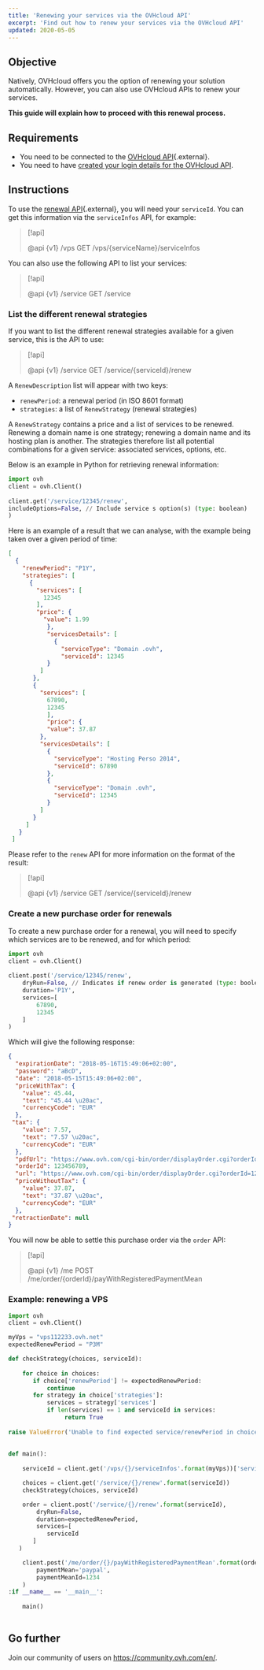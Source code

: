 ```yaml
---
title: 'Renewing your services via the OVHcloud API'
excerpt: 'Find out how to renew your services via the OVHcloud API'
updated: 2020-05-05
---
```


## Objective

Natively, OVHcloud offers you the option of renewing your solution automatically. However, you can also use OVHcloud APIs to renew your services.

**This guide will explain how to proceed with this renewal process.**

## Requirements

- You need to be connected to the [OVHcloud API](https://api.ovh.com/){.external}.
- You need to have [created your login details for the OVHcloud API](first-steps1.).

## Instructions

To use the [renewal API](renew#GET.){.external}, you will need your `serviceId`. You can get this information via the `serviceInfos` API, for example:

> [!api]
>
> @api {v1} /vps GET /vps/{serviceName}/serviceInfos
>

You can also use the following API to list your services:

> [!api]
>
> @api {v1} /service GET /service
>

### List the different renewal strategies

If you want to list the different renewal strategies available for a given service, this is the API to use:

> [!api]
>
> @api {v1} /service GET /service/{serviceId}/renew
>

A `RenewDescription` list will appear with two keys:
     
* `renewPeriod`: a renewal period (in ISO 8601 format)
* `strategies`: a list of `RenewStrategy` (renewal strategies)

A `RenewStrategy` contains a price and a list of services to be renewed. Renewing a domain name is one strategy; renewing a domain name and its hosting plan is another. The strategies therefore list all potential combinations for a given service: associated services, options, etc.

Below is an example in Python for retrieving renewal information:
     
```python
import ovh
client = ovh.Client()
     
client.get('/service/12345/renew',
includeOptions=False, // Include service s option(s) (type: boolean)
)
```
     
Here is an example of a result that we can analyse, with the example being taken over a given period of time:
     
```json
[
  {
    "renewPeriod": "P1Y",
    "strategies": [
      {
        "services": [
          12345
        ],
        "price": {
          "value": 1.99
           },
           "servicesDetails": [
             {
               "serviceType": "Domain .ovh",
               "serviceId": 12345
           }
         ]
       },
       {
         "services": [
           67890,
           12345
           ],
           "price": {
           "value": 37.87
         },
         "servicesDetails": [
           {
             "serviceType": "Hosting Perso 2014",
             "serviceId": 67890
           },
           {
             "serviceType": "Domain .ovh",
             "serviceId": 12345
           }
         ]
       }
     ]
   }
 ]
```

Please refer to the `renew` API for more information on the format of the result:

> [!api]
>
> @api {v1} /service GET /service/{serviceId}/renew
>

 
### Create a new purchase order for renewals

To create a new purchase order for a renewal, you will need to specify which services are to be renewed, and for which period:     
     
```python
import ovh
client = ovh.Client()
 
client.post('/service/12345/renew',
    dryRun=False, // Indicates if renew order is generated (type: boolean)
    duration='P1Y',
    services=[
        67890,
        12345
    ]
)
```

Which will give the following response:
     
```json
{
  "expirationDate": "2018-05-16T15:49:06+02:00",
  "password": "aBcD",
  "date": "2018-05-15T15:49:06+02:00",
  "priceWithTax": {
    "value": 45.44,
    "text": "45.44 \u20ac",
    "currencyCode": "EUR"
  },
 "tax": {
    "value": 7.57,
    "text": "7.57 \u20ac",
    "currencyCode": "EUR"
  },
  "pdfUrl": "https://www.ovh.com/cgi-bin/order/displayOrder.cgi?orderId=123456789&orderPassword=aBcD",
  "orderId": 123456789,
  "url": "https://www.ovh.com/cgi-bin/order/displayOrder.cgi?orderId=123456789&orderPassword=aBcD",
  "priceWithoutTax": {
    "value": 37.87,
    "text": "37.87 \u20ac",
    "currencyCode": "EUR"
  },
 "retractionDate": null
}
```

You will now be able to settle this purchase order via the `order` API:

     
> [!api]
>
> @api {v1} /me POST /me/order/{orderId}/payWithRegisteredPaymentMean
>

### Example: renewing a VPS

```python
import ovh
client = ovh.Client()

myVps = "vps112233.ovh.net"
expectedRenewPeriod = "P3M"

def checkStrategy(choices, serviceId):
     
    for choice in choices:
       if choice['renewPeriod'] != expectedRenewPeriod:
           continue
       for strategy in choice['strategies']:
           services = strategy['services']
           if len(services) == 1 and serviceId in services:
                return True
     
raise ValueError('Unable to find expected service/renewPeriod in choices')
     
     
def main():
     
    serviceId = client.get('/vps/{}/serviceInfos'.format(myVps))['serviceId']

    choices = client.get('/service/{}/renew'.format(serviceId))
    checkStrategy(choices, serviceId)

    order = client.post('/service/{}/renew'.format(serviceId),
        dryRun=False,
        duration=expectedRenewPeriod,
        services=[
           serviceId
       ]
   )

    client.post('/me/order/{}/payWithRegisteredPaymentMean'.format(order['orderId']),
        paymentMean='paypal',
        paymentMeanId=1234
    )
:if __name__ == '__main__':
 
    main()
 
```

## Go further

Join our community of users on <https://community.ovh.com/en/>.